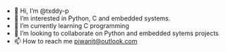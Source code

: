- 👋 Hi, I’m @txddy-p
- 👀 I’m interested in Python, C and embedded systems.
- 🌱 I’m currently learning C programming
- 💞️ I’m looking to collaborate on Python and embedded sytems projects
- 📫 How to reach me piwanit@outlook.com

<!---
txddy-p/txddy-p is a ✨ special ✨ repository because its `README.md` (this file) appears on your GitHub profile.
You can click the Preview link to take a look at your changes.
--->
